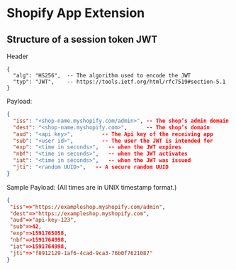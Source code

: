 # Shopify App Extension

## Structure of a session token JWT

Header

```json:
{
  "alg": "HS256",  -- The algorithm used to encode the JWT
  "typ": "JWT",    -- https://tools.ietf.org/html/rfc7519#section-5.1
}
```

Payload:

```json
{
  "iss": "<shop-name.myshopify.com/admin>", -- The shop’s admin domain
  "dest": "<shop-name.myshopify.com>",      -- The shop’s domain
  "aud": "<api key>",         -- The Api key of the receiving app
  "sub": "<user id>",         -- The user the JWT is intended for
  "exp": "<time in seconds>",   -- when the JWT expires
  "nbf": "<time in seconds>",   -- when the JWT activates
  "iat": "<time in seconds>",   -- when the JWT was issued
  "jti": "<random UUID>",   -- A secure random UUID
}
```

Sample Payload: (All times are in UNIX timestamp format.)

```json
{
 "iss"=>"https://exampleshop.myshopify.com/admin",
 "dest"=>"https://exampleshop.myshopify.com",
 "aud"=>"api-key-123",
 "sub"=>42,
 "exp"=>1591765058,
 "nbf"=>1591764998,
 "iat"=>1591764998,
 "jti"=>"f8912129-1af6-4cad-9ca3-76b0f7621087"
}
```
